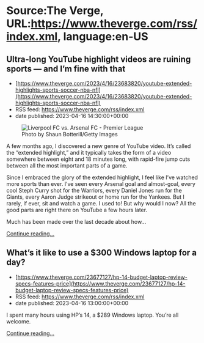 # Source:The Verge, URL:https://www.theverge.com/rss/index.xml, language:en-US

## Ultra-long YouTube highlight videos are ruining sports — and I’m fine with that
 - [https://www.theverge.com/2023/4/16/23683820/youtube-extended-highlights-sports-soccer-nba-nfl](https://www.theverge.com/2023/4/16/23683820/youtube-extended-highlights-sports-soccer-nba-nfl)
 - RSS feed: https://www.theverge.com/rss/index.xml
 - date published: 2023-04-16 14:30:00+00:00

<figure>
      <img alt="Liverpool FC vs. Arsenal FC - Premier League" src="https://cdn.vox-cdn.com/thumbor/DWfTC6FhO4bkVwX4DpXc4hDcadw=/0x0:4145x2763/1310x873/cdn.vox-cdn.com/uploads/chorus_image/image/72185333/1481008818.0.jpg" />
        <figcaption>Photo by Shaun Botterill/Getty Images</figcaption>
    </figure>

  <p id="SLTY4R">A few months ago, I discovered a new genre of YouTube video. It’s called the “extended highlight,” and it typically takes the form of a video somewhere between eight and 18 minutes long, with rapid-fire jump cuts between all the most important parts of a game.</p>
<p id="IjOphs">Since I embraced the glory of the extended highlight, I feel like I’ve watched more sports than ever. I’ve seen every Arsenal goal and almost-goal, every cool Steph Curry shot for the Warriors, every Daniel Jones run for the Giants, every Aaron Judge strikeout or home run for the Yankees. But I rarely, if ever, sit and watch a game. I used to! But why would I now? All the good parts are right there on YouTube a few hours later.</p>
<p id="MLUFW3">Much has been made over the last decade about how...</p>
  <p>
    <a href="https://www.theverge.com/2023/4/16/23683820/youtube-extended-highlights-sports-soccer-nba-nfl">Continue reading&hellip;</a>
  </p>

## What’s it like to use a $300 Windows laptop for a day?
 - [https://www.theverge.com/23677127/hp-14-budget-laptop-review-specs-features-price](https://www.theverge.com/23677127/hp-14-budget-laptop-review-specs-features-price)
 - RSS feed: https://www.theverge.com/rss/index.xml
 - date published: 2023-04-16 13:00:00+00:00

<p>I spent many hours using HP’s 14, a $289 Windows laptop. You’re all welcome.</p>
  <p>
    <a href="https://www.theverge.com/23677127/hp-14-budget-laptop-review-specs-features-price">Continue reading&hellip;</a>
  </p>

